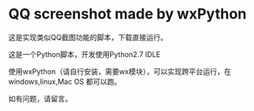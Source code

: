 # QQ screenshot made by wxPython

这是实现类似QQ截图功能的脚本，下载直接运行。

这是一个Python脚本，开发使用Python2.7 IDLE

使用wxPython（请自行安装，需要wx模块），可以实现跨平台运行，在windows,linux,Mac OS 都可以跑。

如有问题，请留言。
